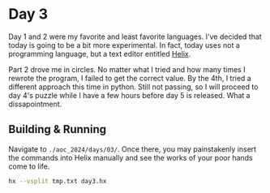 # Day 3

Day 1 and 2 were my favorite and least favorite languages. I've decided that 
today is going to be a bit more experimental. In fact, today uses not a 
programming language, but a text editor entitled [Helix](https://helix-editor.com/).

Part 2 drove me in circles. No matter what I tried and how many times I rewrote 
the program, I failed to get the correct value. By the 4th, I tried a different 
approach this time in python. Still not passing, so I will proceed to day 4's 
puzzle while I have a few hours before day 5 is released. What a dissapointment.

## Building & Running

Navigate to `./aoc_2024/days/03/`. Once there, you may painstakenly insert the 
commands into Helix manually and see the works of your poor hands come to life.

```bash
hx --vsplit tmp.txt day3.hx
```
